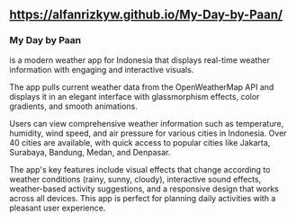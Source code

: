 https://alfanrizkyw.github.io/My-Day-by-Paan/
---
### My Day by Paan

is a modern weather app for Indonesia that displays real-time weather information with engaging and interactive visuals.

The app pulls current weather data from the OpenWeatherMap API and displays it in an elegant interface with glassmorphism effects, color gradients, and smooth animations.

Users can view comprehensive weather information such as temperature, humidity, wind speed, and air pressure for various cities in Indonesia. Over 40 cities are available, with quick access to popular cities like Jakarta, Surabaya, Bandung, Medan, and Denpasar.

The app's key features include visual effects that change according to weather conditions (rainy, sunny, cloudy), interactive sound effects, weather-based activity suggestions, and a responsive design that works across all devices. This app is perfect for planning daily activities with a pleasant user experience.
